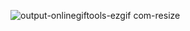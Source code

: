 ![output-onlinegiftools-ezgif com-resize](https://github.com/user-attachments/assets/6c168326-c751-4078-8732-cc65a7e3fead)
